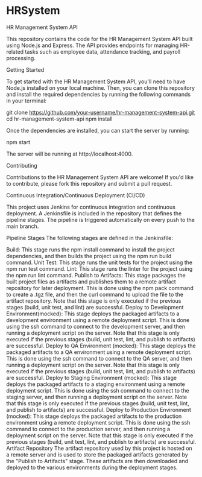 # HRSystem

HR Management System API

This repository contains the code for the HR Management System API built using Node.js and Express. The API provides endpoints for managing HR-related tasks such as employee data, attendance tracking, and payroll processing.

Getting Started

To get started with the HR Management System API, you'll need to have Node.js installed on your local machine. Then, you can clone this repository and install the required dependencies by running the following commands in your terminal:

git clone https://github.com/your-username/hr-management-system-api.git
cd hr-management-system-api
npm install

Once the dependencies are installed, you can start the server by running:

npm start

The server will be running at http://localhost:4000.

Contributing

Contributions to the HR Management System API are welcome! If you'd like to contribute, please fork this repository and submit a pull request.

Continuous Integration/Continuous Deployment (CI/CD)

This project uses Jenkins for continuous integration and continuous deployment. A Jenkinsfile is included in the repository that defines the pipeline stages. The pipeline is triggered automatically on every push to the main branch.

Pipeline Stages
The following stages are defined in the Jenkinsfile:

Build: This stage runs the npm install command to install the project dependencies, and then builds the project using the npm run build command.
Unit Test: This stage runs the unit tests for the project using the npm run test command.
Lint: This stage runs the linter for the project using the npm run lint command.
Publish to Artifacts: This stage packages the built project files as artifacts and publishes them to a remote artifact repository for later deployment. This is done using the npm pack command to create a .tgz file, and then the curl command to upload the file to the artifact repository. Note that this stage is only executed if the previous stages (build, unit test, and lint) are successful.
Deploy to Development Environment(mocked): This stage deploys the packaged artifacts to a development environment using a remote deployment script. This is done using the ssh command to connect to the development server, and then running a deployment script on the server. Note that this stage is only executed if the previous stages (build, unit test, lint, and publish to artifacts) are successful.
Deploy to QA Environment (mocked): This stage deploys the packaged artifacts to a QA environment using a remote deployment script. This is done using the ssh command to connect to the QA server, and then running a deployment script on the server. Note that this stage is only executed if the previous stages (build, unit test, lint, and publish to artifacts) are successful.
Deploy to Staging Environment (mocked): This stage deploys the packaged artifacts to a staging environment using a remote deployment script. This is done using the ssh command to connect to the staging server, and then running a deployment script on the server. Note that this stage is only executed if the previous stages (build, unit test, lint, and publish to artifacts) are successful.
Deploy to Production Environment (mocked): This stage deploys the packaged artifacts to the production environment using a remote deployment script. This is done using the ssh command to connect to the production server, and then running a deployment script on the server. Note that this stage is only executed if the previous stages (build, unit test, lint, and publish to artifacts) are successful.
Artifact Repository
The artifact repository used by this project is hosted on a remote server and is used to store the packaged artifacts generated by the "Publish to Artifacts" stage. These artifacts are then downloaded and deployed to the various environments during the deployment stages.
